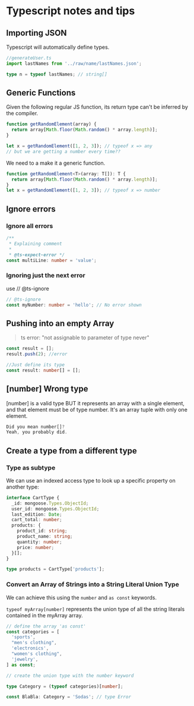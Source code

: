 # Typescript notes and tips

## Importing JSON

Typescript will automatically define types.

```ts
//generateUser.ts
import lastNames from '../raw/name/lastNames.json';

type n = typeof lastNames; // string[]
```

## Generic Functions

Given the following regular JS function, its return type can't be inferred by the compiler.

```ts
function getRandomElement(array) {
  return array[Math.floor(Math.random() * array.length)];
}

let x = getRandomElement([1, 2, 3]); // typeof x => any
// but we are getting a number every time??
```

We need to a make it a generic function.

```ts
function getRandomElement<T>(array: T[]): T {
  return array[Math.floor(Math.random() * array.length)];
}
let x = getRandomElement([1, 2, 3]); // typeof x => number
```

## Ignore errors

### Ignore all errors

```ts
/**
 * Explaining comment
 *
 * @ts-expect-error */
const multiLine: number = 'value';
```

### Ignoring just the next error

use // @ts-ignore

```ts
// @ts-ignore
const myNumber: number = 'hello'; // No error shown
```

## Pushing into an empty Array

> ts error: "not assignable to parameter of type never"

```ts
const result = [];
result.push(2); //error
```

```ts
//Just define its type
const result: number[] = [];
```

## [number] Wrong type

[number] is a valid type BUT it represents an array with a single element, and that element must be of type number. It's an array tuple with only one element.

```ts
Did you mean number[]?
Yeah, you probably did.
```

## Create a type from a different type

### Type as subtype

We can use an indexed access type to look up a specific property on another type:

```ts
interface CartType {
  _id: mongoose.Types.ObjectId;
  user_id: mongoose.Types.ObjectId;
  last_edition: Date;
  cart_total: number;
  products: {
    product_id: string;
    product_name: string;
    quantity: number;
    price: number;
  }[];
}

type products = CartType['products'];
```

### Convert an Array of Strings into a String Literal Union Type

We can achieve this using the `number` and `as const` keywords.

`typeof myArray[number]` represents the union type of all the string literals contained in the myArray array.

```ts
// define the array 'as const'
const categories = [
  'sports',
  "men's clothing",
  'electronics',
  "women's clothing",
  'jewelry',
] as const;

// create the union type with the number keyword

type Category = (typeof categories)[number];

const BlaBla: Category = 'Sodas'; // type Error
```
